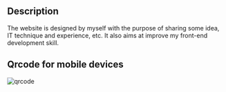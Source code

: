 ## Description
The website is designed by myself with the purpose of sharing some idea, IT technique and experience, etc. 
It also aims at improve my front-end development skill.

## Qrcode for mobile devices
![qrcode](http://www.huzerui.com/qrcode.png)
